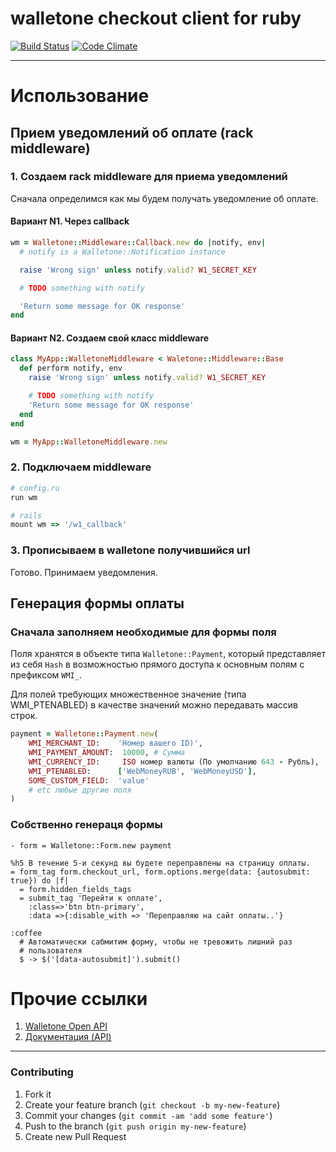 # walletone checkout client for ruby

[![Build Status](https://travis-ci.org/BrandyMint/walletone.svg)](https://travis-ci.org/BrandyMint/walletone)
[![Code Climate](https://codeclimate.com/github/BrandyMint/walletone/badges/gpa.svg)](https://codeclimate.com/github/BrandyMint/walletone)

---


# Использование

## Прием уведомлений об оплате (rack middleware)

### 1. Создаем rack middleware для приема уведомлений

Сначала определимся как мы будем получать уведомление об оплате.

#### Вариант N1. Через callback

```ruby
wm = Walletone::Middleware::Callback.new do |notify, env|
  # notify is a Walletone::Notification instance

  raise 'Wrong sign' unless notify.valid? W1_SECRET_KEY

  # TODO something with notify

  'Return some message for OK response'
end
```

#### Вариант N2. Создаем свой класс middleware

```ruby
class MyApp::WalletoneMiddleware < Waletone::Middleware::Base
  def perform notify, env
    raise 'Wrong sign' unless notify.valid? W1_SECRET_KEY

    # TODO something with notify
    'Return some message for OK response'
  end
end

wm = MyApp::WalletoneMiddleware.new
```

### 2. Подключаем middleware

```ruby
# config.ru
run wm

# rails
mount wm => '/w1_callback'
```

### 3. Прописываем в walletone получившийся url

Готово. Принимаем уведомления.

## Генерация формы оплаты

### Сначала заполняем необходимые для формы поля

Поля хранятся в объекте типа `Walletone::Payment`, который представляет из 
себя `Hash` в возможностью прямого доступа к основным полям с префиксом `WMI_`.

Для полей требующих множественное значение (типа WMI_PTENABLED) в качестве
значений можно передавать массив строк.

```ruby
payment = Walletone::Payment.new(
    WMI_MERCHANT_ID:    'Номер вашего ID)',
    WMI_PAYMENT_AMOUNT:  10000, # Сумма
    WMI_CURRENCY_ID:     ISO номер валюты (По умолчанию 643 - Рубль),
    WMI_PTENABLED:      ['WebMoneyRUB', 'WebMoneyUSD'],
    SOME_CUSTOM_FIELD:  'value'
    # etc любые другие поля
)
```


### Собственно генераця формы

```haml
- form = Walletone::Form.new payment

%h5 В течение 5-и секунд вы будете переправлены на страницу оплаты.
= form_tag form.checkout_url, form.options.merge(data: {autosubmit: true}) do |f|
  = form.hidden_fields_tags
  = submit_tag 'Перейти к оплате', 
    :class=>'btn btn-primary',
    :data =>{:disable_with => 'Переправляю на сайт оплаты..'}

:coffee
  # Автоматически сабмитим форму, чтобы не тревожить лишний раз
  # пользователя
  $ -> $('[data-autosubmit]').submit()
```

# Прочие ссылки

1. [Walletone Open API](https://api.w1.ru/OpenApi/)
2. [Документация (API)](http://www.walletone.com/ru/merchant/documentation/)

---

### Contributing

1. Fork it
2. Create your feature branch (`git checkout -b my-new-feature`)
3. Commit your changes (`git commit -am 'add some feature'`)
4. Push to the branch (`git push origin my-new-feature`)
5. Create new Pull Request
